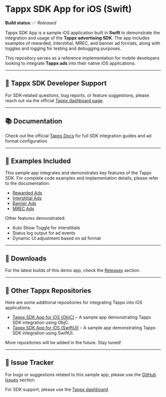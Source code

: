 # Tappx SDK App for iOS (Swift)

**Build status**: ✅ _Released_

Tappx SDK App is a sample iOS application built in **Swift** to demonstrate the integration and usage of the **Tappx advertising SDK**. The app includes examples of rewarded, interstitial, MREC, and banner ad formats, along with toggles and logging for testing and debugging purposes.

This repository serves as a reference implementation for mobile developers looking to integrate **Tappx ads** into their native iOS applications.

---

## 📣 Tappx SDK Developer Support

For SDK-related questions, bug reports, or feature suggestions, please reach out via the official [Tappx dashboard page](https://dashboard.tappx.com/login).

---

## 📚 Documentation

Check out the official [Tappx Docs](https://www.tappx.com/docs/ios) for full SDK integration guides and ad format configuration.

---

## 🧪 Examples Included

This sample app integrates and demonstrates key features of the Tappx SDK. For complete code examples and implementation details, please refer to the documentation:

- [Rewarded Ads](https://github.com/tappx-com/Tappx-iOS-Swift-Example/blob/main/TappxUIKitExample/Ads/RewardedAd.swift)
- [Interstitial Ads](https://github.com/tappx-com/Tappx-iOS-Swift-Example/blob/main/TappxUIKitExample/Ads/InterstitialAd.swift)
- [Banner Ads](https://github.com/tappx-com/Tappx-iOS-Swift-Example/blob/main/TappxUIKitExample/Ads/BannerAd.swift)
- [MREC Ads](https://github.com/tappx-com/Tappx-iOS-Swift-Example/blob/main/TappxUIKitExample/Ads/MRECAd.swift)
  
Other features demonstrated:
- Auto Show Toggle for interstitials
- Status log output for ad events
- Dynamic UI adjustment based on ad format

---

## 📲 Downloads

For the latest builds of this demo app, check the [Releases](https://github.com/tappx-com/Tappx-iOS-Swift-Example/releases) section.

---

## 🔗 Other Tappx Repositories

Here are some additional repositories for integrating Tappx into iOS applications:

- [Tappx SDK App for iOS (ObjC)](https://github.com/tappx-com/Tappx-iOS-ObjC-Example) – A sample app demonstrating Tappx SDK integration using ObjC.
- [Tappx SDK App for iOS (SwiftUI)](https://github.com/tappx-com/Tappx-iOS-SwiftUI-Example) – A sample app demonstrating Tappx SDK integration using SwiftUI.

More repositories will be added in the future. Stay tuned!

---

## 🐛 Issue Tracker

For bugs or suggestions related to this sample app, please use the [GitHub Issues](https://github.com/tappx-com/Tappx-iOS-Swift-Example/issues) section.

For SDK support, please use the [Tappx dashboard](https://dashboard.tappx.com/login).
